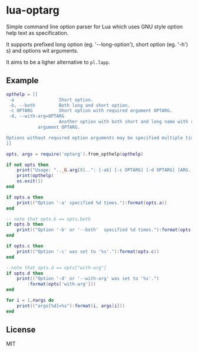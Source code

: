 lua-optarg
==========

Simple command line option parser for Lua which uses GNU style option help
text as specification.

It supports prefixed long option (eg. '--long-option'), short option
(eg. '-h') s) and options wit arguments.

It aims to be a ligher alternative to `pl.lapp`.

Example
--------
```Lua
opthelp = [[
 -a                 Short option.
 -b, --both         Both long and short option.
 -c OPTARG          Short option with required argument OPTARG.
 -d, --with-arg=OPTARG
                    Another option with both short and long name with reqired
		    argument OPTARG.

Options without required option arguments may be specified multiple times.
]]

opts, args = require('optarg').from_opthelp(opthelp)

if not opts then
	print("Usage: ".._G.arg[0]..": [-ab] [-c OPTARG] [-d OPTARG] [ARG...]")
	print(opthelp)
	os.exit(1)
end

if opts.a then
	print(("Option '-a' specified %d times."):format(opts.a))
end

-- note that opts.b == opts.both
if opts.b then
	print(("Option '-b' or '--both'  specified %d times."):format(opts.both))
end

if opts.c then
	print(("Option '-c' was set to '%s'."):format(opts.c))
end

--note that opts.d == opts["with-arg"]
if opts.d then
	print(("Option '-d' or '--with-arg' was set to '%s'.")
		:format(opts['with-arg']))
end

for i = 1,#args do
	print(("args[%d]=%s"):format(i, args[i]))
end
```

License
-------
MIT

